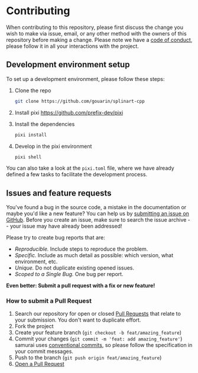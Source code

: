 # Contributing

When contributing to this repository, please first discuss the change you wish to make via issue, email, or any other method with the owners of this repository before making a change.
Please note we have a [code of conduct](CODE_OF_CONDUCT.md), please follow it in all your interactions with the project.

## Development environment setup

To set up a development environment, please follow these steps:

1. Clone the repo

   ```sh
   git clone https://github.com/gouarin/splinart-cpp
   ```

2. Install pixi
    https://github.com/prefix-dev/pixi

3. Install the dependencies
   ```bash
   pixi install
   ```

4. Develop in the pixi environment

   ```sh
   pixi shell
   ```

You can also take a look at the `pixi.toml` file, where we have already defined a few tasks to facilitate the development process.

## Issues and feature requests

You've found a bug in the source code, a mistake in the documentation or maybe you'd like a new feature? You can help us by [submitting an issue on GitHub](https://github.com/gouarin/splinart-cpp/issues). Before you create an issue, make sure to search the issue archive -- your issue may have already been addressed!

Please try to create bug reports that are:

- _Reproducible._ Include steps to reproduce the problem.
- _Specific._ Include as much detail as possible: which version, what environment, etc.
- _Unique._ Do not duplicate existing opened issues.
- _Scoped to a Single Bug._ One bug per report.

**Even better: Submit a pull request with a fix or new feature!**

### How to submit a Pull Request

 1. Search our repository for open or closed
    [Pull Requests](https://github.com/gouarin/splinart-cpp/pulls)
    that relate to your submission. You don't want to duplicate effort.
 2. Fork the project
 3. Create your feature branch (`git checkout -b feat/amazing_feature`)
 4. Commit your changes (`git commit -m 'feat: add amazing_feature'`) samurai uses [conventional commits](https://www.conventionalcommits.org), so please follow the specification in your commit messages.
 5. Push to the branch (`git push origin feat/amazing_feature`)
 6. [Open a Pull Request](https://github.com/gouarin/splinart-cpp/compare?expand=1)
